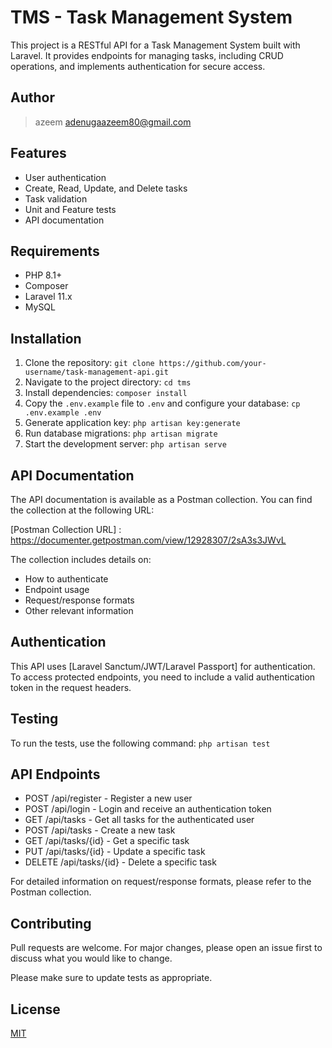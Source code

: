 # TMS - Task Management System

This project is a RESTful API for a Task Management System built with Laravel. It provides endpoints for managing tasks, including CRUD operations, and implements authentication for secure access.

## Author

>azeem
>adenugaazeem80@gmail.com

## Features

- User authentication
- Create, Read, Update, and Delete tasks
- Task validation
- Unit and Feature tests
- API documentation

## Requirements

- PHP 8.1+
- Composer
- Laravel 11.x
- MySQL 

## Installation

1. Clone the repository:
`git clone https://github.com/your-username/task-management-api.git`
2. Navigate to the project directory:
`cd tms`
3. Install dependencies:
`composer install`
4. Copy the `.env.example` file to `.env` and configure your database:
`cp .env.example .env`
5. Generate application key:
`php artisan key:generate`
6. Run database migrations:
`php artisan migrate`
7. Start the development server:
`php artisan serve`

## API Documentation

The API documentation is available as a Postman collection. You can find the collection at the following URL:

[Postman Collection URL] : https://documenter.getpostman.com/view/12928307/2sA3s3JWvL

The collection includes details on:
- How to authenticate
- Endpoint usage
- Request/response formats
- Other relevant information

## Authentication

This API uses [Laravel Sanctum/JWT/Laravel Passport] for authentication. To access protected endpoints, you need to include a valid authentication token in the request headers.

## Testing

To run the tests, use the following command:
`php artisan test`

## API Endpoints

- POST /api/register - Register a new user
- POST /api/login - Login and receive an authentication token
- GET /api/tasks - Get all tasks for the authenticated user
- POST /api/tasks - Create a new task
- GET /api/tasks/{id} - Get a specific task
- PUT /api/tasks/{id} - Update a specific task
- DELETE /api/tasks/{id} - Delete a specific task

For detailed information on request/response formats, please refer to the Postman collection.

## Contributing

Pull requests are welcome. For major changes, please open an issue first to discuss what you would like to change.

Please make sure to update tests as appropriate.

## License

[MIT](https://choosealicense.com/licenses/mit/)